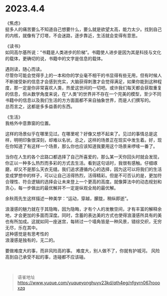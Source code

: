 # 2023.4.4
《焦虑》  
挺多人的痛苦要么不知道自己想要什么，要么就是欲望太高，能力太少。找到自己的内核，就像有了灯塔，不会迷路，逐步靠近，生活就会变得有意思。

《读书》  
如同高尔基所说：“书籍是人类进步的阶梯”。书籍使人进步是因为其是科技与文化的载体，更确切的说，书籍中的文字是信息的载体。

遇则读，随心而读。  
尽管你可能会觉得手上的一本和你的学业毫不相干的书显得有些无用，但有时候人不断接受新的信息才会感到充实，大脑获得刺激才会觉得满足，如果你能到这种程度，那一定是你非常喜欢人类，热爱这世间的一切吧。或许我们每天都会获取重复的信息，但从数学角度来说，在“人类”的世界并不存在一个完美的模型，至少不同书籍中的信息以及我们生活的方方面面都不来自抽象世界，而是人们撰写的。  
总而言之，这都是多多益善的东西。

《生活》  
我格外中意靠窗的位置。

这样的场景似乎在哪里见过。在哪里呢？好像又想不起来了。见过的事情总是这样，明明印象很深刻，却难以名状。总之，这样的场景正在现实中发生着。好，现在你知道了有这样一个场景，那么你也应该知道我要用这个场景来啰嗦一番了。

当你在人生的各个岔路口都选择了自己所喜爱的，那么某一天你回头时就会发现，你正以一种多么热烈而多彩的方式去生活。看到这句话时，我很有感触。仔细琢磨，却又不是那么天衣无缝。我们追求遵循内心的选择，因为这可以将我们的生活变成梦想中的样子，可以让自己活得热烈，活得精彩。但是不可否认的是，更加符合理性、符合逻辑的选择会让未来登上一个更高的高度。就像算法中的动态规划和贪心，每一步做出的最优解并不一定是纵观全局的最优解。

余秋雨先生这样描述一种美学：“运动，穿越，朦胧，稍纵即逝”。

浪漫感的魅力就在于其隐晦，因为隐晦，才有个人的发散空间，才有丰富的解释余地，才会更加的多面而深度。同时，含蓄的表达美的方式也使得浪漫感所具有的美也有所加成。这就如同一座迷宫，每转过一个墙角皆是一种风景，错综交织，无穷无尽，乐在其中。  
这种感觉是有思考性的  
浪漫感是独有的，无二的。

要做难度大的事，而非风险高的事。 难度大，别人做不了，你就有护城河。 风险高到自己承受不起的事，连碰都不应该碰。

<br>
  
> 语雀地址 https://www.yuque.com/yuqueyonghuyv23kd/qth4eg/nfgyrn067roooxzq